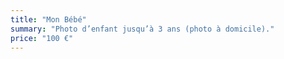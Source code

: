 ```yaml
---
title: "Mon Bébé"
summary: "Photo d’enfant jusqu’à 3 ans (photo à domicile)."
price: "100 €"
---
```

